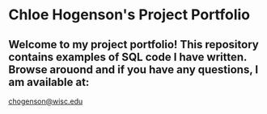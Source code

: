 # Chloe Hogenson's Project Portfolio

## Welcome to my project portfolio! This repository contains examples of SQL code I have written. Browse arouond and if you have any questions, I am available at:
chogenson@wisc.edu
